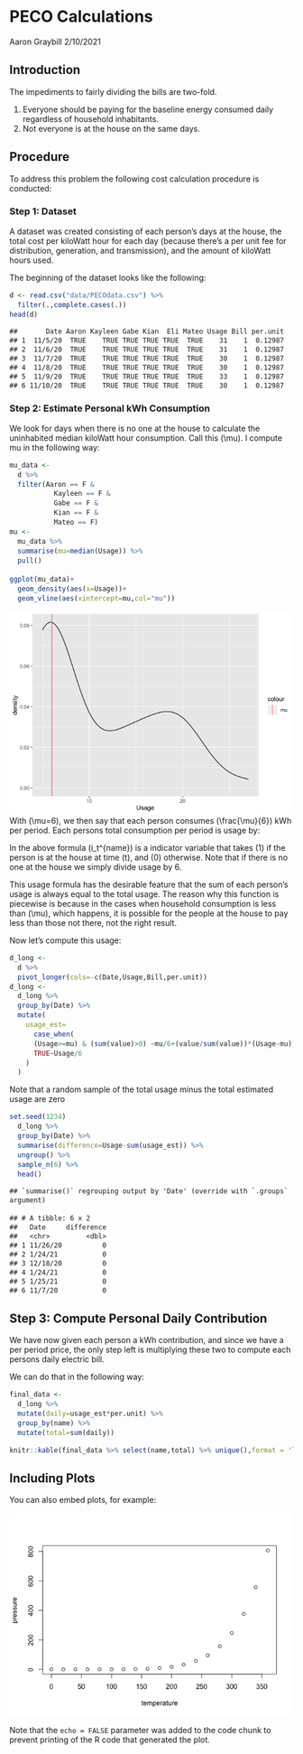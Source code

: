 PECO Calculations
================
Aaron Graybill
2/10/2021

## Introduction

The impediments to fairly dividing the bills are two-fold.

1.  Everyone should be paying for the baseline energy consumed daily
    regardless of household inhabitants.
2.  Not everyone is at the house on the same days.

## Procedure

To address this problem the following cost calculation procedure is
conducted:

### Step 1: Dataset

A dataset was created consisting of each person’s days at the house, the
total cost per kiloWatt hour for each day (because there’s a per unit
fee for distribution, generation, and transmission), and the amount of
kiloWatt hours used.

The beginning of the dataset looks like the following:

``` r
d <- read.csv("data/PECOdata.csv") %>% 
  filter(.,complete.cases(.))
head(d)
```

    ##       Date Aaron Kayleen Gabe Kian  Eli Mateo Usage Bill per.unit
    ## 1  11/5/20  TRUE    TRUE TRUE TRUE TRUE  TRUE    31    1  0.12987
    ## 2  11/6/20  TRUE    TRUE TRUE TRUE TRUE  TRUE    31    1  0.12987
    ## 3  11/7/20  TRUE    TRUE TRUE TRUE TRUE  TRUE    30    1  0.12987
    ## 4  11/8/20  TRUE    TRUE TRUE TRUE TRUE  TRUE    30    1  0.12987
    ## 5  11/9/20  TRUE    TRUE TRUE TRUE TRUE  TRUE    33    1  0.12987
    ## 6 11/10/20  TRUE    TRUE TRUE TRUE TRUE  TRUE    30    1  0.12987

### Step 2: Estimate Personal kWh Consumption

We look for days when there is no one at the house to calculate the
uninhabited median kiloWatt hour consumption. Call this \(\mu\). I
compute mu in the following way:

``` r
mu_data <-
  d %>%
  filter(Aaron == F &
           Kayleen == F &
           Gabe == F &
           Kian == F &
           Mateo == F) 
mu <- 
  mu_data %>% 
  summarise(mu=median(Usage)) %>%
  pull()

ggplot(mu_data)+
  geom_density(aes(x=Usage))+
  geom_vline(aes(xintercept=mu,col="mu"))
```

![](PECO_files/figure-gfm/compute%20mu-1.png)<!-- --> With \(\mu=6\), we
then say that each person consumes \(\frac{\mu}{6}\) kWh per period.
Each persons total consumption per period is usage by:

In the above formula \(i_t^{name}\) is a indicator variable that takes
\(1\) if the person is at the house at time \(t\), and \(0\) otherwise.
Note that if there is no one at the house we simply divide usage by 6.

This usage formula has the desirable feature that the sum of each
person’s usage is always equal to the total usage. The reason why this
function is piecewise is because in the cases when household consumption
is less than \(\mu\), which happens, it is possible for the people at
the house to pay less than those not there, not the right result.

Now let’s compute this usage:

``` r
d_long <- 
  d %>% 
  pivot_longer(cols=-c(Date,Usage,Bill,per.unit))
d_long <- 
  d_long %>% 
  group_by(Date) %>% 
  mutate(
    usage_est=
      case_when(
      (Usage>=mu) & (sum(value)>0) ~mu/6+(value/sum(value))*(Usage-mu),
      TRUE~Usage/6
    )
  )
```

Note that a random sample of the total usage minus the total estimated
usage are zero

``` r
set.seed(1234)
  d_long %>% 
  group_by(Date) %>% 
  summarise(difference=Usage-sum(usage_est)) %>%
  ungroup() %>% 
  sample_n(6) %>% 
  head()
```

    ## `summarise()` regrouping output by 'Date' (override with `.groups` argument)

    ## # A tibble: 6 x 2
    ##   Date     difference
    ##   <chr>         <dbl>
    ## 1 11/26/20          0
    ## 2 1/24/21           0
    ## 3 12/18/20          0
    ## 4 1/24/21           0
    ## 5 1/25/21           0
    ## 6 11/7/20           0

## Step 3: Compute Personal Daily Contribution

We have now given each person a kWh contribution, and since we have a
per period price, the only step left is multiplying these two to compute
each persons daily electric bill.

We can do that in the following way:

``` r
final_data <- 
  d_long %>% 
  mutate(daily=usage_est*per.unit) %>% 
  group_by(name) %>% 
  mutate(total=sum(daily))
```

``` r
knitr::kable(final_data %>% select(name,total) %>% unique(),format = 'latex')
```

## Including Plots

You can also embed plots, for example:

![](PECO_files/figure-gfm/pressure-1.png)<!-- -->

Note that the `echo = FALSE` parameter was added to the code chunk to
prevent printing of the R code that generated the plot.
